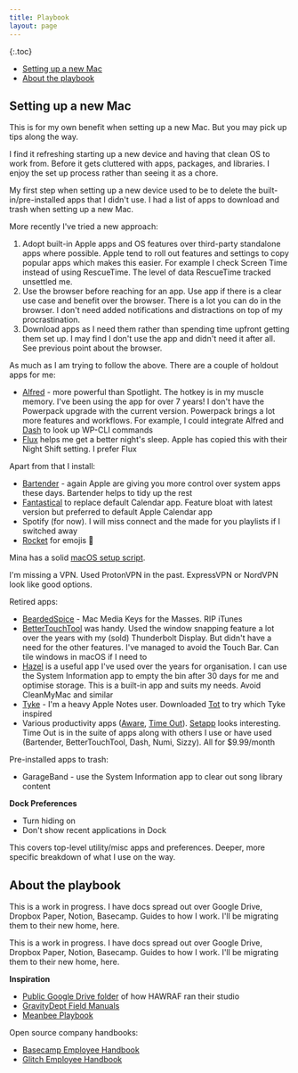 ```yaml
---
title: Playbook
layout: page
---
```


{:.toc}
* [Setting up a new Mac](#setting-up-a-new-mac)
* [About the playbook](#about-the-playbook)

## Setting up a new Mac

This is for my own benefit when setting up a new Mac. But you may pick up tips along the way.

I find it refreshing starting up a new device and having that clean OS to work from. Before it gets cluttered with apps, packages, and libraries. I enjoy the set up process rather than seeing it as a chore.

My first step when setting up a new device used to be to delete the built-in/pre-installed apps that I didn't use. I had a list of apps to download and trash when setting up a new Mac.

More recently I've tried a new approach:

1. Adopt built-in Apple apps and OS features over third-party standalone apps where possible. Apple tend to roll out features and settings to copy popular apps which makes this easier. For example I check Screen Time instead of using RescueTime. The level of data RescueTime tracked unsettled me.
2. Use the browser before reaching for an app. Use app if there is a clear use case and benefit over the browser. There is a lot you can do in the browser. I don't need added notifications and distractions on top of my procrastination.
3. Download apps as I need them rather than spending time upfront getting them set up. I may find I don't use the app and didn't need it after all. See previous point about the browser.

As much as I am trying to follow the above. There are a couple of holdout apps for me:

* [Alfred](https://www.alfredapp.com/) - more powerful than Spotlight. The hotkey is in my muscle memory. I've been using the app for over 7 years! I don't have the Powerpack upgrade with the current version. Powerpack brings a lot more features and workflows. For example, I could integrate Alfred and [Dash](https://kapeli.com/dash) to look up WP-CLI commands
* [Flux](https://justgetflux.com/) helps me get a better night's sleep. Apple has copied this with their Night Shift setting. I prefer Flux

Apart from that I install:

* [Bartender](https://www.macbartender.com/) - again Apple are giving you more control over system apps these days. Bartender helps to tidy up the rest
* [Fantastical](https://flexibits.com/fantastical) to replace default Calendar app. Feature bloat with latest version but preferred to default Apple Calendar app
* Spotify (for now). I will miss connect and the made for you playlists if I switched away
* [Rocket](https://matthewpalmer.net/rocket/) for emojis 🚀

Mina has a solid [macOS setup script](https://github.com/minamarkham/formation).

I'm missing a VPN. Used ProtonVPN in the past. ExpressVPN or NordVPN look like good options.

Retired apps:

* [BeardedSpice](https://beardedspice.github.io/) - Mac Media Keys for the Masses. RIP iTunes
* [BetterTouchTool](https://folivora.ai/) was handy. Used the window snapping feature a lot over the years with my (sold) Thunderbolt Display. But didn't have a need for the other features. I've managed to avoid the Touch Bar. Can tile windows in macOS if I need to
* [Hazel](https://www.noodlesoft.com/) is a useful app I've used over the years for organisation. I can use the System Information app to empty the bin after 30 days for me and optimise storage. This is a built-in app and suits my needs. Avoid CleanMyMac and similar
* [Tyke](https://tyke.app/) - I'm a heavy Apple Notes user. Downloaded [Tot](https://tot.rocks/) to try which Tyke inspired
* Various productivity apps ([Aware](https://awaremac.com/), [Time Out](https://www.dejal.com/timeout/)). [Setapp](https://setapp.com/) looks interesting. Time Out is in the suite of apps along with others I use or have used (Bartender, BetterTouchTool, Dash, Numi, Sizzy). All for $9.99/month

Pre-installed apps to trash:

* GarageBand - use the System Information app to clear out song library content

**Dock Preferences**

* Turn hiding on
* Don't show recent applications in Dock

This covers top-level utility/misc apps and preferences. Deeper, more specific breakdown of what I use on the way.

## About the playbook

This is a work in progress. I have docs spread out over Google Drive, Dropbox Paper, Notion, Basecamp. Guides to how I work. I'll be migrating them to their new home, here.

This is a work in progress. I have docs spread out over Google Drive, Dropbox Paper, Notion, Basecamp. Guides to how I work. I'll be migrating them to their new home, here.

**Inspiration**

* [Public Google Drive folder](https://drive.google.com/drive/folders/1wBlDBNJI3h1KL-jeFqGiRr1U3OZDBQkV?usp=sharing) of how HAWRAF ran their studio
* [GravityDept Field Manuals](https://manuals.gravitydept.com/)
* [Meanbee Playbook](https://www.meanbee.com/our-playbook.html)

Open source company handbooks:

* [Basecamp Employee Handbook](https://github.com/basecamp/handbook)
* [Glitch Employee Handbook](https://handbook.glitch.me/)
